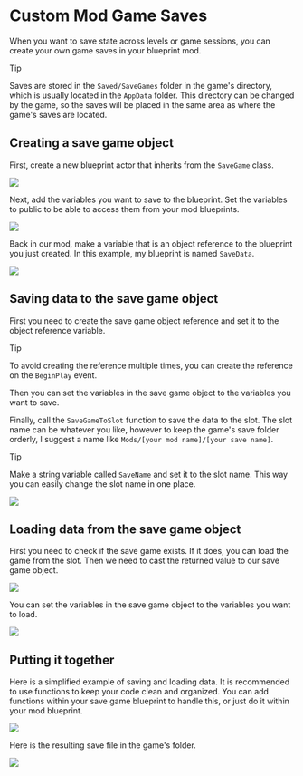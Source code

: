 # Custom Mod Game Saves

When you want to save state across levels or game sessions, you can create your own game saves in your blueprint mod.

> [!TIP]
> Saves are stored in the `Saved/SaveGames` folder in the game's directory, which is usually located in the `AppData` folder. This directory can be changed by the game, so the saves will be placed in the same area as where the game's saves are located.

## Creating a save game object

First, create a new blueprint actor that inherits from the `SaveGame` class.

![](/Media/GameSaves/gamesaves1.png)

Next, add the variables you want to save to the blueprint. Set the variables to public to be able to access them from your mod blueprints.

![](/Media/GameSaves/gamesaves2.png)

Back in our mod, make a variable that is an object reference to the blueprint you just created. In this example, my blueprint is named `SaveData`.

![](/Media/GameSaves/gamesaves3.png)

## Saving data to the save game object

First you need to create the save game object reference and set it to the object reference variable. 

> [!TIP]
> To avoid creating the reference multiple times, you can create the reference on the `BeginPlay` event.

Then you can set the variables in the save game object to the variables you want to save.

Finally, call the `SaveGameToSlot` function to save the data to the slot. The slot name can be whatever you like, however to keep the game's save folder orderly, I suggest a name like `Mods/[your mod name]/[your save name]`. 

> [!TIP]
> Make a string variable called `SaveName` and set it to the slot name. This way you can easily change the slot name in one place.

![](/Media/GameSaves/gamesaves4.png)

## Loading data from the save game object

First you need to check if the save game exists. If it does, you can load the game from the slot. Then we need to cast the returned value to our save game object.

![](/Media/GameSaves/gamesaves5.png)

You can set the variables in the save game object to the variables you want to load.

![](/Media/GameSaves/gamesaves6.png)

## Putting it together

Here is a simplified example of saving and loading data. It is recommended to use functions to keep your code clean and organized. You can add functions within your save game blueprint to handle this, or just do it within your mod blueprint.

![](/Media/GameSaves/gamesaves7.png)

Here is the resulting save file in the game's folder.

![](/Media/GameSaves/gamesaves8.png)